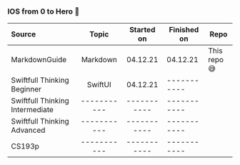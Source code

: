 ### IOS from 0 to Hero 🤟

| Source                              | Topic         | Started on    | Finished on   | Repo        | 
| :---                                | :----:        | :----:        | -----------   | ----------- |
| MarkdownGuide                       | Markdown      |  04.12.21     | 04.12.21      | This repo😅 |
| Swiftfull Thinking Beginner         | SwiftUI       |  04.12.21     | -----------   |             |
| Swiftfull Thinking Intermediate     | -----------   | -----------   | -----------   |             |
| Swiftfull Thinking Advanced         | -----------   | -----------   | -----------   |             |
| CS193p                              | -----------   | -----------   | -----------   |             |
